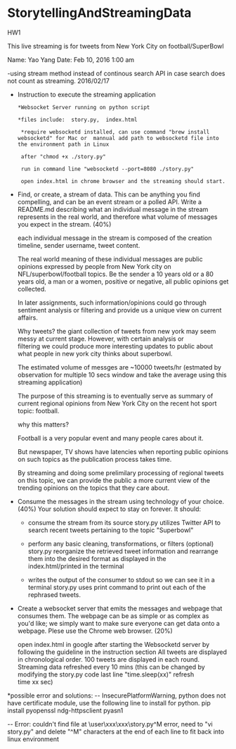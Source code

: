 # StorytellingAndStreamingData
HW1

This live streaming is for tweets from New York City on football/SuperBowl 

Name: Yao Yang
Date: Feb 10, 2016  1:00 am

-using stream method instead of continous search API in case search does not count as streaming. 2016/02/17


- Instruction to execute the streaming application 
 
      *Websocket Server running on python script
 
      *files include:  story.py,  index.html
 
       *require websocketd installed, can use command "brew install websocketd" for Mac or  mannual add path to websocketd file into the environment path in Linux

       after "chmod +x ./story.py" 

       run in command line "websocketd --port=8080 ./story.py"

       open index.html in chrome browser and the streaming should start.



- Find, or create, a stream of data. This can be anything you find compelling, and can be an event stream or a polled API. Write a        README.md describing what an individual message in the stream represents in the real world, and therefore what volume of messages     you expect in the stream. (40%)

    each individual message in the stream is composed of the creation timeline, sender username, tweet content.

    The real world meaning of these individual messages are public opinions expressed by people from New York city on   
    NFL/superbowl/football topics. Be the sender a 10 years old or a 80 years old, a man or a women, positive or negative, all public     opinions get collected. 

     In later assignments, such information/opinions could go through sentiment analysis or filtering and provide us a unique view on      current affairs.

     Why tweets? the giant collection of tweets from new york may seem messy at current stage. However, with certain analysis or      
     filtering we could produce more interesting updates to public about what people in new york city thinks about superbowl. 

 
     The estimated volume of messges are ~10000 tweets/hr (estmated by observation for multiple 10 secs window and take the average        using this streaming application)

     The purpose of this streaming is to eventually serve as summary of current regional opinions from New York City on the recent hot      sport topic: football.

     why this matters? 

     Football is a very popular event and many people cares about it. 

     But newspaper, TV shows have latencies when reporting public opinions on such topics as the publication process takes time.  

     By streaming and doing some prelimilary processing of regional tweets on this topic, we can provide the public a more current 
     view of the trending opinions on the topics that they care about. 


- Consume the messages in the stream using technology of your choice. (40%) Your solution should expect to stay on forever. It should:
     * consume the stream from its source
     story.py utilizes Twitter API to search recent tweets pertaining to the topic "Superbowl"

     * perform any basic cleaning, transformations, or filters (optional)
     story.py reorganize the retrieved tweet information and rearrange them into the desired format as displayed in the     
     index.html/printed in the terminal

     * writes the output of the consumer to stdout so we can see it in a terminal
     story.py uses print command to print out each of the rephrased tweets.

- Create a websocket server that emits the messages and webpage that consumes them. The webpage can be as simple or as complex as   
    you'd like; we simply want to make sure everyone can get data onto a webpage. Plese use the Chrome web browser. (20%)
  
     open index.html in google after starting the Websocketd server by following the guideline in the instruction section
     All tweets are displayed in chronological order. 100 tweets are displayed in each round.
     Streaming data refreshed every 10 mins (this can be changed by modifying the story.py code last line  "time.sleep(xx)"  refresh  
     time xx sec)




*possible error and solutions:
-- InsecurePlatformWarning,  python does not have certificate module, use the following line to install for python.
pip install pyopenssl ndg-httpsclient pyasn1

-- Error: couldn't find file at \user\xxx\xxx\story.py^M    error,  need to "vi story.py" and delete "^M" characters at the end of each line to fit back into linux environment

